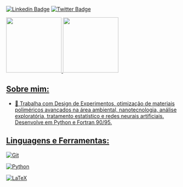 [![Linkedin Badge](https://img.shields.io/badge/-LinkedIn-blue?style=flat-square&logo=Linkedin&logoColor=white&link=https://www.linkedin.com/in/marcello-santos-20ab0623)](https://www.linkedin.com/in/marcello-santos-20ab0623/)
[![Twitter Badge](https://img.shields.io/badge/-Twitter-1ca0f1?style=flat-square&labelColor=1ca0f1&logo=twitter&logoColor=white&link=https://twitter.com/OnPhysike)](https://twitter.com/OnPhysike)

<div>
  <a href="https://github.com/pojucan">
  <img height="150em" src="https://github-readme-stats.vercel.app/api?username=pojucan&show_icons=true&theme=dark&include_all_commits=true&count_private=true"/>
  <img height="150em" src="https://github-readme-stats.vercel.app/api/top-langs/?username=pojucan&layout=compact&langs_count=8&theme=dark"/>
</div>

## Sobre mim:

- 🔭 Trabalha com Design de Experimentos, otimização de materiais poliméricos avançados na área ambiental, nanotecnologia, análise exploratória, tratamento estatístico e redes neurais artificiais. Desenvolve em Python e Fortran 90/95.

## Linguagens e Ferramentas:

[![Git](https://raw.githubusercontent.com/github/explore/80688e429a7d4ef2fca1e82350fe8e3517d3494d/topics/git/git.png|width=20)](https://github.com/topics/git)

<!-- Defina a largura personalizada (exemplo: 30 pixels) -->
[![Python](https://raw.githubusercontent.com/github/explore/80688e429a7d4ef2fca1e82350fe8e3517d3494d/topics/python/python.png|width=20)](https://github.com/topics/python)

<!-- Defina a largura personalizada (exemplo: 40 pixels) -->
[![LaTeX](https://raw.githubusercontent.com/github/explore/80688e429a7d4ef2fca1e82350fe8e3517d3494d/topics/latex/latex.png|width=20)](https://github.com/topics/latex)
